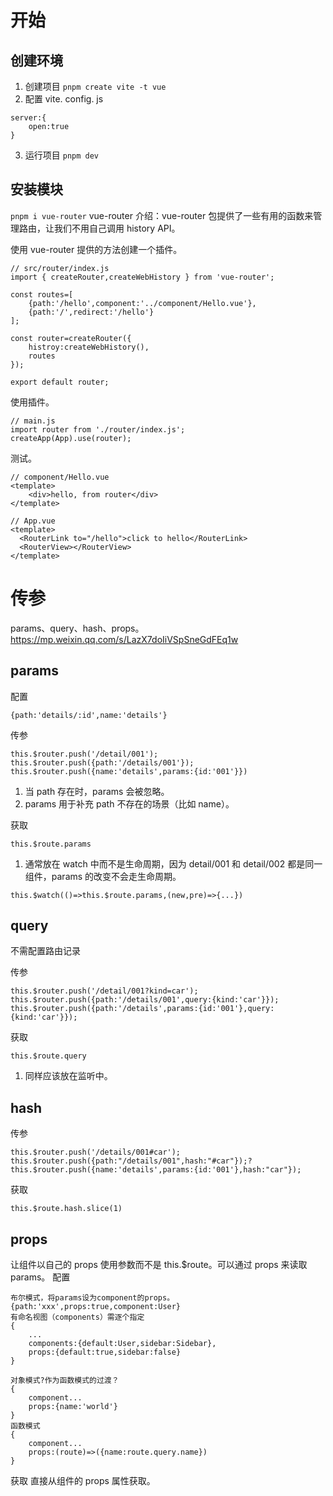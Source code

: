 # 开始
## 创建环境
1. 创建项目 `pnpm create vite -t vue`
2. 配置 vite. config. js
```
server:{
	open:true
}
```
3. 运行项目 `pnpm dev`

## 安装模块
`pnpm i vue-router`
vue-router 介绍：vue-router 包提供了一些有用的函数来管理路由，让我们不用自己调用 history API。

使用 vue-router 提供的方法创建一个插件。
```
// src/router/index.js
import { createRouter,createWebHistory } from 'vue-router';

const routes=[
	{path:'/hello',component:'../component/Hello.vue'},
	{path:'/',redirect:'/hello'}
];

const router=createRouter({
	histroy:createWebHistory(),
	routes
});

export default router;
```

使用插件。
```
// main.js
import router from './router/index.js';
createApp(App).use(router);
```

测试。
```
// component/Hello.vue
<template>
	<div>hello, from router</div>
</template>

// App.vue
<template>
  <RouterLink to="/hello">click to hello</RouterLink>
  <RouterView></RouterView>
</template>
```

# 传参
params、query、hash、props。 https://mp.weixin.qq.com/s/LazX7doIiVSpSneGdFEq1w

## params
配置
```
{path:'details/:id',name:'details'}
```

传参
```
this.$router.push('/detail/001');
this.$router.push({path:'/details/001'});
this.$router.push({name:'details',params:{id:'001'}})
```
1. 当 path 存在时，params 会被忽略。
2. params 用于补充 path 不存在的场景（比如 name）。

获取
```
this.$route.params
```
1. 通常放在 watch 中而不是生命周期，因为 detail/001 和 detail/002 都是同一组件，params 的改变不会走生命周期。
```
this.$watch(()=>this.$route.params,(new,pre)=>{...})
```

## query
不需配置路由记录

传参
```
this.$router.push('/detail/001?kind=car');
this.$router.push({path:'/details/001',query:{kind:'car'}});
this.$router.push({path:'/details',params:{id:'001'},query:{kind:'car'}});
```

获取
```
this.$route.query
```
1. 同样应该放在监听中。

## hash

传参
```
this.$router.push('/details/001#car');
this.$router.push({path:"/details/001",hash:"#car"});?
this.$router.push({name:'details',params:{id:'001'},hash:"car"});
```

获取
```
this.$route.hash.slice(1)
```

## props
让组件以自己的 props 使用参数而不是 this.$route。可以通过 props 来读取 params。
配置
```
布尔模式，将params设为component的props。
{path:'xxx',props:true,component:User}
有命名视图（components）需逐个指定
{
	...
	components:{default:User,sidebar:Sidebar},
	props:{default:true,sidebar:false}
}

对象模式?作为函数模式的过渡？
{
	component...
	props:{name:'world'}
}
函数模式
{
	component...
	props:(route)=>({name:route.query.name})
}
```

获取
直接从组件的 props 属性获取。
